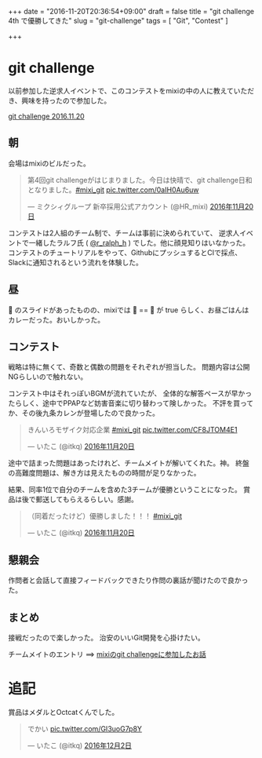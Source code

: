 +++
date = "2016-11-20T20:36:54+09:00"
draft = false
title = "git challenge 4th で優勝してきた"
slug = "git-challenge"
tags = [ "Git", "Contest" ]

+++

# git challenge
以前参加した逆求人イベントで、このコンテストをmixiの中の人に教えていただき、興味を持ったので参加した。

[git challenge 2016.11.20](https://mixi-recruit.snar.jp/jobboard/detail.aspx?id=VIqrrPf60Mo)

<!--more-->

## 朝

会場はmixiのビルだった。

<blockquote class="twitter-tweet" data-lang="ja"><p lang="ja" dir="ltr">第4回git challengeがはじまりました。今日は快晴で、git challenge日和となりました。<a href="https://twitter.com/hashtag/mixi_git?src=hash">#mixi_git</a> <a href="https://t.co/0aIH0Au6uw">pic.twitter.com/0aIH0Au6uw</a></p>&mdash; ミクシィグループ 新卒採用公式アカウント (@HR_mixi) <a href="https://twitter.com/HR_mixi/status/800161197316157440">2016年11月20日</a></blockquote>
<script async src="//platform.twitter.com/widgets.js" charset="utf-8"></script>

コンテストは2人組のチーム制で、チームは事前に決められていて、
逆求人イベントで一緒したラルフ氏 ( [@r_ralph_h](https://twitter.com/r_ralph_h) ) でした。他に顔見知りはいなかった。
コンテストのチュートリアルをやって、GithubにプッシュするとCIで採点、Slackに通知されるという流れを体験した。

## 昼

🍣 のスライドがあったものの、mixiでは 🍣 == 🍛 が true らしく、お昼ごはんはカレーだった。おいしかった。

## コンテスト

戦略は特に無くて、奇数と偶数の問題をそれぞれが担当した。
問題内容は公開NGらしいので触れない。

コンテスト中はそれっぽいBGMが流れていたが、
全体的な解答ペースが早かったらしく、途中でPPAPなど妨害音楽に切り替わって険しかった。
不評を買ってか、その後九条カレンが登場したので良かった。

<blockquote class="twitter-tweet" data-lang="ja"><p lang="ja" dir="ltr">きんいろモザイク対応企業 <a href="https://twitter.com/hashtag/mixi_git?src=hash">#mixi_git</a> <a href="https://t.co/CF8JTOM4E1">pic.twitter.com/CF8JTOM4E1</a></p>&mdash; いたこ (@itkq) <a href="https://twitter.com/itkq/status/800222355050012676">2016年11月20日</a></blockquote>
<script async src="//platform.twitter.com/widgets.js" charset="utf-8"></script>

途中で詰まった問題はあったけれど、チームメイトが解いてくれた。神。
終盤の高難度問題は、解き方は見えたものの時間が足りなかった。

結果、同率1位で自分のチームを含めた3チームが優勝ということになった。
賞品は後で郵送してもらえるらしい。感謝。

<blockquote class="twitter-tweet" data-lang="ja"><p lang="ja" dir="ltr">（同着だったけど）優勝しました！！！ <a href="https://twitter.com/hashtag/mixi_git?src=hash">#mixi_git</a></p>&mdash; いたこ (@itkq) <a href="https://twitter.com/itkq/status/800255723334606848">2016年11月20日</a></blockquote>
<script async src="//platform.twitter.com/widgets.js" charset="utf-8"></script>

## 懇親会
作問者と会話して直接フィードバックできたり作問の裏話が聞けたので良かった。

## まとめ
接戦だったので楽しかった。
治安のいいGit開発を心掛けたい。

チームメイトのエントリ ==> [mixiのgit challengeに参加したお話](https://ralph.ms/2016/11/20/git_challenge_4/)

# 追記
賞品はメダルとOctcatくんでした。
<blockquote class="twitter-tweet" data-lang="ja"><p lang="ja" dir="ltr">でかい <a href="https://t.co/GI3uoG7p8Y">pic.twitter.com/GI3uoG7p8Y</a></p>&mdash; いたこ (@itkq) <a href="https://twitter.com/itkq/status/804624538583502848">2016年12月2日</a></blockquote>
<script async src="//platform.twitter.com/widgets.js" charset="utf-8"></script>

